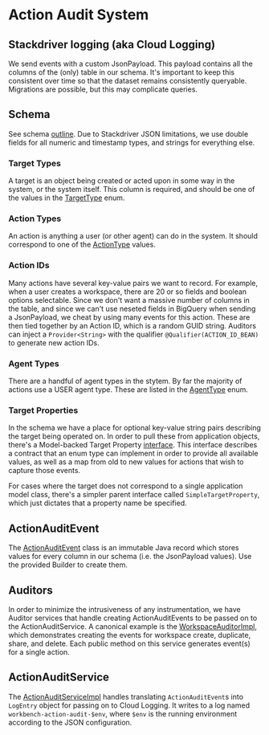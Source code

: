 # Action Audit System

## Stackdriver logging (aka Cloud Logging)
We send events with a custom JsonPayload. This payload contains all the columns 
of the (only) table in our schema. It's important to keep this consistent over time so that
the dataset remains consistently queryable. Migrations are possible, but this may complicate
queries.

## Schema
See schema [outline](action-audit-queries.md). Due to Stackdriver JSON limitations, we use double
fields for all numeric and timestamp types, and strings for everything else.

### Target Types
A target is an object being created or acted upon in some way in the system, or the
system itself. This column is required, and should be one of the values in the
[TargetType](../src/main/java/org/pmiops/workbench/actionaudit/TargetType.java) enum.

### Action Types
An action is anything a user (or other agent) can do in the system. It should correspond to one of the
[ActionType](../src/main/java/org/pmiops/workbench/actionaudit/ActionType.java) values.

### Action IDs
Many actions have several key-value pairs we want to record. For example, when a user creates
a workspace, there are 20 or so fields and boolean options selectable. Since we don't want
a massive number of columns in the table, and since we can't use neseted fields in BigQuery
when sending a JsonPayload, we cheat by using many events for this action. These are then
tied together by an Action ID, which is a random GUID string. Auditors can inject a
`Provider<String>` with the qualifier `@Qualifier(ACTION_ID_BEAN)` to generate new action IDs.

### Agent Types
There are a handful of agent types in the stytem. By far the majority of actions use a USER
agent type. These are listed in the
[AgentType](../src/main/java/org/pmiops/workbench/actionaudit/AgentType.java) enum.

### Target Properties
In the schema we have a place for optional key-value string pairs describing
the target being operated on. In order to pull these from application objects, there's a
Model-backed Target Property
[interface](../src/main/java/org/pmiops/workbench/actionaudit/targetproperties/ModelBackedTargetProperty.java).
This interface describes a contract that an enum type can implement in order to provide all
available values, as well as a map from old to new values for actions that wish to capture those
events.

For cases where the target does not correspond to a single application model class, there's a
simpler parent interface called `SimpleTargetProperty`, which just dictates that a property name be
specified.

## ActionAuditEvent
The
[ActionAuditEvent](../src/main/java/org/pmiops/workbench/actionaudit/ActionAuditEvent.java)
class is an immutable Java record which stores values for every column in our schema
(i.e. the JsonPayload values). Use the provided Builder to create them.

## Auditors
In order to minimize the intrusiveness of any instrumentation, we have Auditor services that
handle creating ActionAuditEvents to be passed on to the ActionAuditService. A canonical
example is the
[WorkspaceAuditorImpl](../src/main/java/org/pmiops/workbench/actionaudit/auditors/WorkspaceAuditorImpl.java),
which demonstrates creating the events for workspace create, duplicate, share, and delete. Each
public method on this service generates event(s) for a single action.

## ActionAuditService
The
[ActionAuditServiceImpl](../src/main/java/org/pmiops/workbench/actionaudit/ActionAuditServiceImpl.java)
handles translating `ActionAuditEvent`s into `LogEntry` object for
passing on to Cloud Logging. It writes to a log named `workbench-action-audit-$env`, where
`$env` is the running environment according to the JSON configuration.
